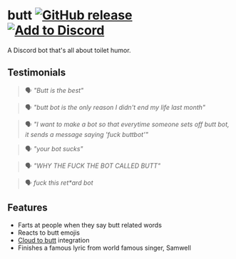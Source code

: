 # butt [![GitHub release](https://img.shields.io/github/release/niksudan/butt.svg)](https://github.com/niksudan/butt/releases) [![Add to Discord](https://img.shields.io/badge/Add%20to-Discord-7289da.svg)](https://discordapp.com/oauth2/authorize?client_id=174147031172907017&scope=bot&permissions=0)

A Discord bot that's all about toilet humor.

## Testimonials

> 🗣️ *"Butt is the best"*

> 🗣️ *"butt bot is the only reason I didn't end my life last month"*

> 🗣️ *"I want to make a bot so that everytime someone sets off butt bot, it sends a message saying 'fuck buttbot'"*

> 🗣️ *"your bot sucks"*

> 🗣️ *"WHY THE FUCK THE BOT CALLED BUTT"*

> 🗣️ *fuck this ret\*ard bot*

## Features

- Farts at people when they say butt related words
- Reacts to butt emojis
- [Cloud to butt](https://chrome.google.com/webstore/detail/cloud-to-butt-plus/apmlngnhgbnjpajelfkmabhkfapgnoai) integration
- Finishes a famous lyric from world famous singer, Samwell
